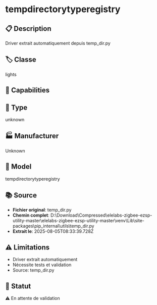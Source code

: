 # tempdirectorytyperegistry

## 📋 Description
Driver extrait automatiquement depuis temp_dir.py

## 🏷️ Classe
lights

## 🔧 Capabilities


## 📡 Type
unknown

## 🏭 Manufacturer
Unknown

## 📱 Model
tempdirectorytyperegistry

## 📚 Source
- **Fichier original**: temp_dir.py
- **Chemin complet**: D:\Download\Compressed\elelabs-zigbee-ezsp-utility-master\elelabs-zigbee-ezsp-utility-master\venv\Lib\site-packages\pip\_internal\utils\temp_dir.py
- **Extrait le**: 2025-08-05T08:33:39.728Z

## ⚠️ Limitations
- Driver extrait automatiquement
- Nécessite tests et validation
- Source: temp_dir.py

## 🚀 Statut
⚠️ En attente de validation
